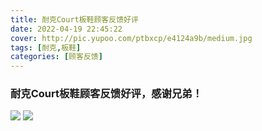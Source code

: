 ```yaml
---
title: 耐克Court板鞋顾客反馈好评
date: 2022-04-19 22:45:22
cover: http://pic.yupoo.com/ptbxcp/e4124a9b/medium.jpg
tags: [耐克,板鞋]
categories: [顾客反馈]
---
```


###  耐克Court板鞋顾客反馈好评，感谢兄弟！
![](http://pic.yupoo.com/ptbxcp/525e32bd/2638c38c.jpg)
![](http://pic.yupoo.com/ptbxcp/e4124a9b/07e06333.jpg)
